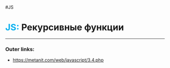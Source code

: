 #JS
# <font color="#00b0f0">JS:</font> Рекурсивные функции
---
### Outer links:
- https://metanit.com/web/javascript/3.4.php